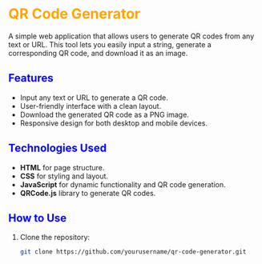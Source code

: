 # <span style="color:#FFA500;">QR Code Generator</span>

A simple web application that allows users to generate QR codes from any text or URL. This tool lets you easily input a string, generate a corresponding QR code, and download it as an image.

## <span style="color:#0000FF;">Features</span>

- Input any text or URL to generate a QR code.
- User-friendly interface with a clean layout.
- Download the generated QR code as a PNG image.
- Responsive design for both desktop and mobile devices.

## <span style="color:#0000FF;">Technologies Used</span>

- **HTML** for page structure.
- **CSS** for styling and layout.
- **JavaScript** for dynamic functionality and QR code generation.
- **QRCode.js** library to generate QR codes.

## <span style="color:#0000FF;">How to Use</span>

1. Clone the repository:
   ```bash
   git clone https://github.com/yourusername/qr-code-generator.git

